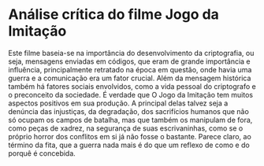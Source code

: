# Análise crítica do filme Jogo da Imitação

Este filme baseia-se na importância do desenvolvimento da criptografia, ou seja, mensagens enviadas em códigos, que eram de grande importância e influência, principalmente retratado na época em questão, onde havia uma guerra e a comunicação era  um fator crucial. Além da mensagem histórica também há fatores sociais envolvidos, como a vida pessoal do criptografo e o preconceito da sociedade.
É verdade que O Jogo da Imitação tem muitos aspectos positivos em sua produção. A principal delas talvez seja a denúncia das injustiças, da degradação, dos sacrifícios humanos que não só ocupam os campos de batalha, mas que também os manipulam de fora, como peças de xadrez, na segurança de suas escrivaninhas, como se o próprio horror dos conflitos em si já não fosse o bastante. Parece claro, ao término da fita, que a guerra nada mais é do que um reflexo de como e do porquê é concebida.